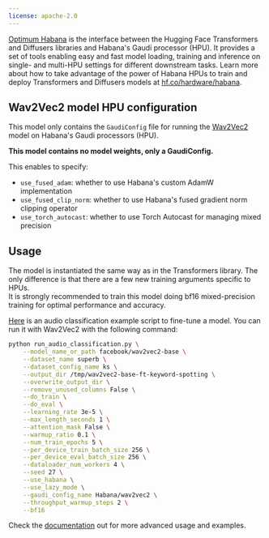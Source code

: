 ```yaml
---
license: apache-2.0
---
```


[Optimum Habana](https://github.com/huggingface/optimum-habana) is the interface between the Hugging Face Transformers and Diffusers libraries and Habana's Gaudi processor (HPU).
It provides a set of tools enabling easy and fast model loading, training and inference on single- and multi-HPU settings for different downstream tasks.
Learn more about how to take advantage of the power of Habana HPUs to train and deploy Transformers and Diffusers models at [hf.co/hardware/habana](https://huggingface.co/hardware/habana).

## Wav2Vec2 model HPU configuration

This model only contains the `GaudiConfig` file for running the [Wav2Vec2](https://huggingface.co/facebook/wav2vec2-base) model on Habana's Gaudi processors (HPU).

**This model contains no model weights, only a GaudiConfig.**

This enables to specify:
- `use_fused_adam`: whether to use Habana's custom AdamW implementation
- `use_fused_clip_norm`: whether to use Habana's fused gradient norm clipping operator
- `use_torch_autocast`: whether to use Torch Autocast for managing mixed precision

## Usage

The model is instantiated the same way as in the Transformers library.
The only difference is that there are a few new training arguments specific to HPUs.\
It is strongly recommended to train this model doing bf16 mixed-precision training for optimal performance and accuracy.

[Here](https://github.com/huggingface/optimum-habana/blob/main/examples/audio-classification/run_audio_classification.py) is an audio classification example script to fine-tune a model. You can run it with Wav2Vec2 with the following command:
```bash
python run_audio_classification.py \
    --model_name_or_path facebook/wav2vec2-base \
    --dataset_name superb \
    --dataset_config_name ks \
    --output_dir /tmp/wav2vec2-base-ft-keyword-spotting \
    --overwrite_output_dir \
    --remove_unused_columns False \
    --do_train \
    --do_eval \
    --learning_rate 3e-5 \
    --max_length_seconds 1 \
    --attention_mask False \
    --warmup_ratio 0.1 \
    --num_train_epochs 5 \
    --per_device_train_batch_size 256 \
    --per_device_eval_batch_size 256 \
    --dataloader_num_workers 4 \
    --seed 27 \
    --use_habana \
    --use_lazy_mode \
    --gaudi_config_name Habana/wav2vec2 \
    --throughput_warmup_steps 2 \
    --bf16
```

Check the [documentation](https://huggingface.co/docs/optimum/habana/index) out for more advanced usage and examples.
